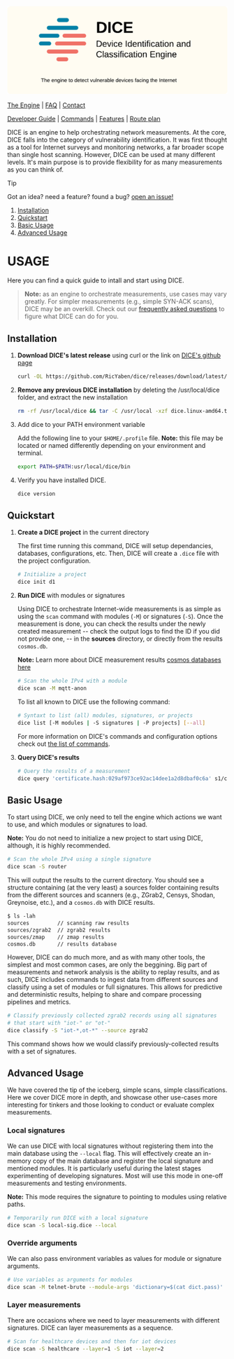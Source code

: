 <p align="center">

![Header](./docs/logo/banner.png)

</p>

<p align="center">

[The Engine](docs/the_engine.md) |
[FAQ](docs/faq.md) |
[Contact](docs/contact.md)

[Developer Guide](docs/dev.md) |
[Commands](docs/commands.md) |
[Features](docs/features.md) |
[Route plan](docs/plans.md)

</p>

DICE is an engine to help orchestrating network measurements.
At the core, DICE falls into the category of vulnerability identification.
It was first thought as a tool for Internet surveys and monitoring networks, a far broader scope than single host scanning.
However, DICE can be used at many different levels.
It's main purpose is to provide flexibility for as many measurements as you can think of.

> [!TIP]
> Got an idea? need a feature? found a bug? [open an issue!](github.com/RicYaben/dice/issues)

1. [Installation](#installation)
2. [Quickstart](#quickstart)
3. [Basic Usage](#basic-usage)
4. [Advanced Usage](#advanced-usage)

# USAGE

Here you can find a quick guide to intall and start using DICE.

> __Note:__ as an engine to orchestrate measurements, use cases may vary greatly.
For simpler measurements (e.g., simple SYN-ACK scans), DICE may be an overkill.
Check out our [frequently asked questions](docs/faq.md) to figure what DICE can do for you.

## Installation

1. __Download DICE's latest release__ using curl or the link on [DICE's github page](https://github.com/RicYaben/dice/releases)

    ```sh
    curl -OL https://github.com/RicYaben/dice/releases/download/latest/dice.linux-amd64.tar.gz
    ```

2. __Remove any previous DICE installation__ by deleting the /usr/local/dice folder, and extract the new installation

    ```sh
    rm -rf /usr/local/dice && tar -C /usr/local -xzf dice.linux-amd64.tar.gz
    ```

3. Add dice to your PATH environment variable

    Add the following line to your `$HOME/.profile` file.
    __Note:__ this file may be located or named differently depending on your environment and terminal.

    ```sh
    export PATH=$PATH:usr/local/dice/bin
    ```

4. Verify you have installed DICE.

    ```sh
    dice version
    ```

## Quickstart

1. __Create a DICE project__ in the current directory

    The first time running this command, DICE will setup dependancies, databases, configurations, etc.
    Then, DICE will create a `.dice` file with the project configuration.

    ```sh
    # Initialize a project
    dice init d1
    ```

2. __Run DICE__ with modules or signatures

    Using DICE to orchestrate Internet-wide measurements is as simple as using the `scan` command with modules (`-M`) or signatures (`-S`).
    Once the measurement is done, you can check the results under the newly created measurement -- check the output logs to find the ID if you did not provide one, -- in the __sources__ directory, or directly from the results `cosmos.db`.

    __Note:__ Learn more about DICE measurement results [cosmos databases here](docs/cosmos.md)

    ```sh
    # Scan the whole IPv4 with a module
    dice scan -M mqtt-anon
    ```

    To list all known to DICE use the following command:

    ```sh
    # Syntaxt to list (all) modules, signatures, or projects
    dice list [-M modules | -S signatures | -P projects] [--all]
    ```

    For more information on DICE's commands and configuration options check out [the list of commands](docs/commands.md).

3. __Query DICE's results__

    ```sh
    # Query the results of a measurement
    dice query 'certificate.hash:029af973ce92ac14dee1a2d8dbaf0c6a' s1/cosmos.db
    ```

## Basic Usage

To start using DICE, we only need to tell the engine which actions we want to use, and which modules or signatures to load.

__Note:__ You do not need to initialize a new project to start using DICE, although, it is highly recommended.

```bash
# Scan the whole IPv4 using a single signature
dice scan -S router
```

This will output the results to the current directory.
You should see a structure containing (at the very least) a sources folder containing results from the different sources and scanners (e.g., ZGrab2, Censys, Shodan, Greynoise, etc.), and a `cosmos.db` with DICE results.

```text
$ ls -lah
sources         // scanning raw results
sources/zgrab2  // zgrab2 results
sources/zmap    // zmap results
cosmos.db       // results database
```

However, DICE can do much more, and as with many other tools, the simplest and most common cases, are only the beggining.
Big part of measurements and network analysis is the ability to replay results, and as such, DICE includes commands to ingest data from different sources and classify using a set of modules or full signatures.
This allows for predictive and deterministic results, helping to share and compare processing pipelines and metrics.

```bash
# Classify previously collected zgrab2 records using all signatures 
# that start with "iot-" or "ot-" 
dice classify -S "iot-*,ot-*" --source zgrab2 
```

This command shows how we would classify previously-collected results with a set of signatures.

## Advanced Usage

We have covered the tip of the iceberg, simple scans, simple classifications.
Here we cover DICE more in depth, and showcase other use-cases more interesting for tinkers and those looking to conduct or evaluate complex measurements.

### Local signatures

We can use DICE with local signatures without registering them into the main database using the `--local` flag.
This will effectively create an in-memory copy of the main database and register the local signature and mentioned modules.
It is particularly useful during the latest stages experimenting of developing signatures.
Most will use this mode in one-off measurements and testing environments.

__Note:__ This mode requires the signature to pointing to modules using relative paths.

```sh
# Temporarily run DICE with a local signature
dice scan -S local-sig.dice --local  
```

### Override arguments

We can also pass environment variables as values for module or signature arguments.

```sh
# Use variables as arguments for modules
dice scan -M telnet-brute --module-args 'dictionary=$(cat dict.pass)'
```

### Layer measurements

There are occasions where we need to layer measurements with different signatures.
DICE can layer measurements as a sequence.

```sh
# Scan for healthcare devices and then for iot devices
dice scan -S healthcare --layer=1 -S iot --layer=2
```
